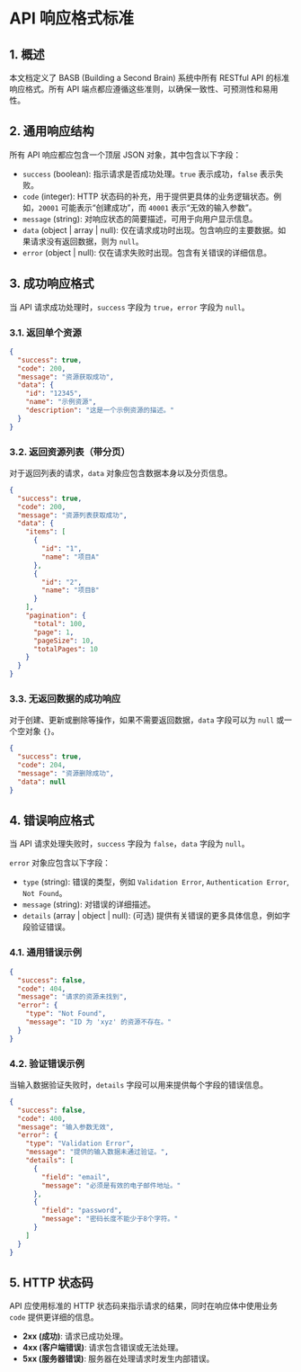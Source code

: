 # API 响应格式标准

## 1. 概述

本文档定义了 BASB (Building a Second Brain) 系统中所有 RESTful API 的标准响应格式。所有 API 端点都应遵循这些准则，以确保一致性、可预测性和易用性。

## 2. 通用响应结构

所有 API 响应都应包含一个顶层 JSON 对象，其中包含以下字段：

- `success` (boolean): 指示请求是否成功处理。`true` 表示成功，`false` 表示失败。
- `code` (integer): HTTP 状态码的补充，用于提供更具体的业务逻辑状态。例如，`20001` 可能表示“创建成功”，而 `40001` 表示“无效的输入参数”。
- `message` (string): 对响应状态的简要描述，可用于向用户显示信息。
- `data` (object | array | null): 仅在请求成功时出现。包含响应的主要数据。如果请求没有返回数据，则为 `null`。
- `error` (object | null): 仅在请求失败时出现。包含有关错误的详细信息。

## 3. 成功响应格式

当 API 请求成功处理时，`success` 字段为 `true`，`error` 字段为 `null`。

### 3.1. 返回单个资源

```json
{
  "success": true,
  "code": 200,
  "message": "资源获取成功",
  "data": {
    "id": "12345",
    "name": "示例资源",
    "description": "这是一个示例资源的描述。"
  }
}
```

### 3.2. 返回资源列表（带分页）

对于返回列表的请求，`data` 对象应包含数据本身以及分页信息。

```json
{
  "success": true,
  "code": 200,
  "message": "资源列表获取成功",
  "data": {
    "items": [
      {
        "id": "1",
        "name": "项目A"
      },
      {
        "id": "2",
        "name": "项目B"
      }
    ],
    "pagination": {
      "total": 100,
      "page": 1,
      "pageSize": 10,
      "totalPages": 10
    }
  }
}
```

### 3.3. 无返回数据的成功响应

对于创建、更新或删除等操作，如果不需要返回数据，`data` 字段可以为 `null` 或一个空对象 `{}`。

```json
{
  "success": true,
  "code": 204,
  "message": "资源删除成功",
  "data": null
}
```

## 4. 错误响应格式

当 API 请求处理失败时，`success` 字段为 `false`，`data` 字段为 `null`。

`error` 对象应包含以下字段：

- `type` (string): 错误的类型，例如 `Validation Error`, `Authentication Error`, `Not Found`。
- `message` (string): 对错误的详细描述。
- `details` (array | object | null): (可选) 提供有关错误的更多具体信息，例如字段验证错误。

### 4.1. 通用错误示例

```json
{
  "success": false,
  "code": 404,
  "message": "请求的资源未找到",
  "error": {
    "type": "Not Found",
    "message": "ID 为 'xyz' 的资源不存在。"
  }
}
```

### 4.2. 验证错误示例

当输入数据验证失败时，`details` 字段可以用来提供每个字段的错误信息。

```json
{
  "success": false,
  "code": 400,
  "message": "输入参数无效",
  "error": {
    "type": "Validation Error",
    "message": "提供的输入数据未通过验证。",
    "details": [
      {
        "field": "email",
        "message": "必须是有效的电子邮件地址。"
      },
      {
        "field": "password",
        "message": "密码长度不能少于8个字符。"
      }
    ]
  }
}
```

## 5. HTTP 状态码

API 应使用标准的 HTTP 状态码来指示请求的结果，同时在响应体中使用业务 `code` 提供更详细的信息。

- **2xx (成功)**: 请求已成功处理。
- **4xx (客户端错误)**: 请求包含错误或无法处理。
- **5xx (服务器错误)**: 服务器在处理请求时发生内部错误。
